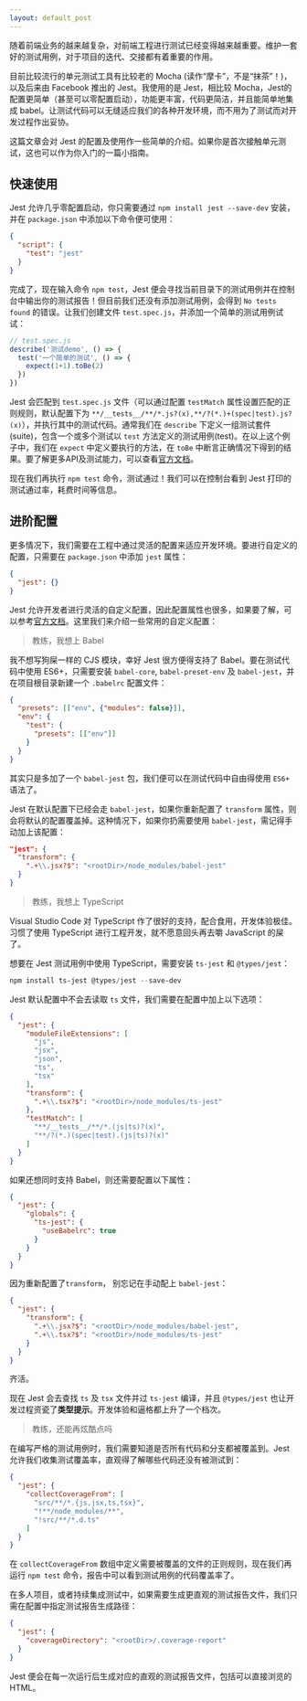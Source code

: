 ```yaml
---
layout: default_post
---
```


随着前端业务的越来越复杂，对前端工程进行测试已经变得越来越重要。维护一套好的测试用例，对于项目的迭代、交接都有着重要的作用。

目前比较流行的单元测试工具有比较老的 Mocha (读作“摩卡”，不是“抹茶”！)，以及后来由 Facebook 推出的 Jest。我使用的是 Jest，相比较 Mocha，Jest的配置更简单（甚至可以零配置启动），功能更丰富，代码更简洁，并且能简单地集成 babel。让测试代码可以无缝适应我们的各种开发环境，而不用为了测试而对开发过程作出妥协。

这篇文章会对 Jest 的配置及使用作一些简单的介绍。如果你是首次接触单元测试，这也可以作为你入门的一篇小指南。

## 快速使用

Jest 允许几乎零配置启动，你只需要通过 `npm install jest --save-dev` 安装， 并在 `package.json` 中添加以下命令便可使用：

```json
{
  "script": {
    "test": "jest"
  }
}
```

完成了，现在输入命令 `npm test`，Jest 便会寻找当前目录下的测试用例并在控制台中输出你的测试报告！但目前我们还没有添加测试用例，会得到 `No tests found` 的错误。让我们创建文件 `test.spec.js`，并添加一个简单的测试用例试试：

```javascript
// test.spec.js
describe('测试demo', () => {
  test('一个简单的测试', () => {
    expect(1+1).toBe(2)
  })
})
```

Jest 会匹配到 `test.spec.js` 文件（可以通过配置 `testMatch` 属性设置匹配的正则规则，默认配置下为 `**/__tests__/**/*.js?(x),**/?(*.)+(spec|test).js?(x)`），并执行其中的测试代码。通常我们在 `describe` 下定义一组测试套件(suite)，包含一个或多个测试以 `test` 方法定义的测试用例(test)。在以上这个例子中，我们在 `expect` 中定义要执行的方法，在 `toBe` 中断言正确情况下得到的结果。要了解更多API及测试能力，可以查看[官方文档](https://facebook.github.io/jest/docs/zh-Hans/using-matchers.html)。

现在我们再执行 `npm test` 命令，测试通过！我们可以在控制台看到 Jest 打印的测试通过率，耗费时间等信息。

## 进阶配置

更多情况下，我们需要在工程中通过灵活的配置来适应开发环境。要进行自定义的配置，只需要在 `package.json` 中添加 `jest` 属性：

```json
{
  "jest": {}
}
```

Jest 允许开发者进行灵活的自定义配置，因此配置属性也很多，如果要了解，可以参考[官方文档](https://facebook.github.io/jest/docs/zh-Hans/configuration.html)。这里我们来介绍一些常用的自定义配置：

> 教练，我想上 Babel

我不想写狗屎一样的 CJS 模块，幸好 Jest 很方便得支持了 Babel。要在测试代码中使用 ES6+，只需要安装 `babel-core`, `babel-preset-env` 及 `babel-jest`，并在项目根目录新建一个 `.babelrc` 配置文件：

```json
{
  "presets": [["env", {"modules": false}]],
  "env": {
    "test": {
      "presets": [["env"]]
    }
  }
}
```

其实只是多加了一个 `babel-jest` 包，我们便可以在测试代码中自由得使用 `ES6+` 语法了。

Jest 在默认配置下已经会走 `babel-jest`，如果你重新配置了 `transform` 属性，则会将默认的配置覆盖掉。这种情况下，如果你扔需要使用 `babel-jest`，需记得手动加上该配置：

```json
"jest": {
  "transform": {
    ".+\\.jsx?$": "<rootDir>/node_modules/babel-jest"
  }
}
```

> 教练，我想上 TypeScript

Visual Studio Code 对 TypeScript 作了很好的支持，配合食用，开发体验极佳。习惯了使用 TypeScript 进行工程开发，就不愿意回头再去嚼 JavaScript 的屎了。

想要在 Jest 测试用例中使用 TypeScript，需要安装 `ts-jest` 和 `@types/jest`：

```powershell
npm install ts-jest @types/jest --save-dev
```

Jest 默认配置中不会去读取 `ts` 文件，我们需要在配置中加上以下选项：

```json
{
  "jest": {
    "moduleFileExtensions": [
      "js",
      "jsx",
      "json",
      "ts",
      "tsx"
    ],
    "transform": {
      ".+\\.tsx?$": "<rootDir>/node_modules/ts-jest"
    },
    "testMatch": [
      "**/__tests__/**/*.(js|ts)?(x)",
      "**/?(*.)(spec|test).(js|ts)?(x)"
    ]
  }
}
```

如果还想同时支持 Babel，则还需要配置以下属性：

```json
{
  "jest": {
    "globals": {
      "ts-jest": {
        "useBabelrc": true
      }
    }
  }
}
```

因为重新配置了`transform`， 别忘记在手动配上 `babel-jest`：

```json
{
  "jest": {
    "transform": {
      ".+\\.jsx?$": "<rootDir>/node_modules/babel-jest",
      ".+\\.tsx?$": "<rootDir>/node_modules/ts-jest"
    }
  }
}
```

齐活。

现在 Jest 会去查找 `ts` 及 `tsx` 文件并过 `ts-jest` 编译，并且 `@types/jest` 也让开发过程资瓷了**类型提示**。开发体验和逼格都上升了一个档次。

> 教练，还能再炫酷点吗

在编写严格的测试用例时，我们需要知道是否所有代码和分支都被覆盖到。Jest 允许我们收集测试覆盖率，直观得了解哪些代码还没有被测试到：

```json
{
  "jest": {
    "collectCoverageFrom": [
      "src/**/*.{js,jsx,ts,tsx}",
      "!**/node_modules/**",
      "!src/**/*.d.ts"
    ]
  }
}
```

在 `collectCoverageFrom` 数组中定义需要被覆盖的文件的正则规则，现在我们再运行 `npm test` 命令，报告中可以看到测试用例的代码覆盖率了。

在多人项目，或者持续集成测试中，如果需要生成更直观的测试报告文件，我们只需在配置中指定测试报告生成路径：

```json
{
  "jest": {
    "coverageDirectory": "<rootDir>/.coverage-report"
  }
}
```

Jest 便会在每一次运行后生成对应的直观的测试报告文件，包括可以直接浏览的 HTML。
